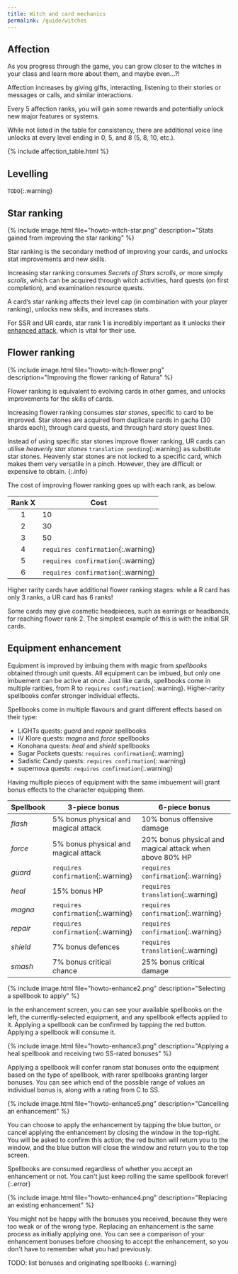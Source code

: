 ```yaml
---
title: Witch and card mechanics
permalink: /guide/witches
---
```


## Affection

As you progress through the game, you can grow closer to the witches in your
class and learn more about them, and maybe even...?!

Affection increases by giving gifts, interacting, listening to their stories or
messages or calls, and similar interactions.

Every 5 affection ranks, you will gain some rewards and potentially unlock new
major features or systems.

While not listed in the table for consistency, there are additional voice line
unlocks at every level ending in 0, 5, and 8 (5, 8, 10, etc.).

{% include affection_table.html %}

## Levelling

`TODO`{:.warning}

## Star ranking

{% include image.html file="howto-witch-star.png" description="Stats gained from
improving the star ranking" %}

Star ranking is the secondary method of improving your cards, and unlocks stat
improvements and new skills.

Increasing star ranking consumes *Secrets of Stars scrolls*, or more simply
*scrolls*, which can be acquired through witch activities, hard quests (on first
completion), and examination resource quests.

A card’s star ranking affects their level cap (in combination with your player
ranking), unlocks new skills, and increases stats.

For SSR and UR cards, star rank 1 is incredibly important as it unlocks their
[enhanced attack](battle#making-attacks), which is vital for their use.

## Flower ranking

{% include image.html file="howto-witch-flower.png" description="Improving the
flower ranking of Ratura" %}

Flower ranking is equivalent to evolving cards in other games, and unlocks
improvements for the skills of cards.

Increasing flower ranking consumes *star stones*, specific to card to be
improved. Star stones are acquired from duplicate cards in gacha (30 shards
each), through card quests, and through hard story quest lines.

Instead of using specific star stones improve flower ranking, UR cards can
utilise *heavenly star stones* `translation pending`{:.warning} as substitute
star stones. Heavenly star stones are not locked to a specific card, which makes
them very versatile in a pinch. However, they are difficult or expensive to
obtain.
{:.info}

The cost of improving flower ranking goes up with each rank, as below.

| Rank X | Cost                               |
|:------:|------------------------------------|
| 1      | 10                                 |
| 2      | 30                                 |
| 3      | 50                                 |
| 4      | `requires confirmation`{:.warning} |
| 5      | `requires confirmation`{:.warning} |
| 6      | `requires confirmation`{:.warning} |

Higher rarity cards have additional flower ranking stages: while a R card has
only 3 ranks, a UR card has 6 ranks!

Some cards may give cosmetic headpieces, such as earrings or headbands, for
reaching flower rank 2. The simplest example of this is with the initial SR
cards.

## Equipment enhancement

Equipment is improved by imbuing them with magic from *spellbooks* obtained through unit quests. All equipment can be imbued, but only one imbuement can be active at once. Just like cards, spellbooks come in multiple rarities, from R to `requires confirmation`{:.warning}. Higher-rarity spellbooks confer stronger individual effects.

Spellbooks come in multiple flavours and grant different effects based on their type:

- LiGHTs quests: *guard* and *repair* spellbooks
- IV Klore quests: *magna* and *force* spellbooks
- Konohana quests: *heal* and *shield* spellbooks
- Sugar Pockets quests: `requires confirmation`{:.warning}
- Sadistic Candy quests: `requires confirmation`{:.warning}
- supernova quests: `requires confirmation`{:.warning}

Having multiple pieces of equipment with the same imbuement will grant bonus effects to the character equipping them.

| Spellbook | 3-piece bonus                        | 6-piece bonus                                           |
|-----------|--------------------------------------|---------------------------------------------------------|
| *flash*   | 5% bonus physical and magical attack | 10% bonus offensive damage                              |
| *force*   | 5% bonus physical and magical attack | 20% bonus physical and magical attack when above 80% HP |
| *guard*   | `requires confirmation`{:.warning}   | `requires confirmation`{:.warning}                      |
| *heal*    | 15% bonus HP                         | `requires translation`{:.warning}                       |
| *magna*   | `requires confirmation`{:.warning}   | `requires confirmation`{:.warning}                      |
| *repair*  | `requires confirmation`{:.warning}   | `requires confirmation`{:.warning}                      |
| *shield*  | 7% bonus defences                    | `requires translation`{:.warning}                       |
| *smash*   | 7% bonus critical chance             | 25% bonus critical damage                               |

{% include image.html file="howto-enhance2.png" description="Selecting a spellbook to apply" %}

In the enhancement screen, you can see your available spellbooks on the left, the currently-selected equipment, and any spellbook effects applied to it. Applying a spellbook can be confirmed by tapping the red button. Applying a spellbook will consume it.

{% include image.html file="howto-enhance3.png" description="Applying a heal spellbook and receiving two SS-rated bonuses" %}

Applying a spellbook will confer ranom stat bonuses onto the equipment based on the type of spellbook, with rarer spellbooks granting larger bonuses. You can see which end of the possible range of values an individual bonus is, along with a rating from C to SS.

{% include image.html file="howto-enhance5.png" description="Cancelling an enhancement" %}

You can choose to apply the enhancement by tapping the blue button, or cancel applying the enhancement by closing the window in the top-right. You will be asked to confirm this action; the red button will return you to the window, and the blue button will close the window and return you to the top screen.

Spellbooks are consumed regardless of whether you accept an enhancement or not. You can't just keep rolling the same spellbook forever!
{:.error}

{% include image.html file="howto-enhance4.png" description="Replacing an existing enhancement" %}

You might not be happy with the bonuses you received, because they were too weak or of the wrong type. Replacing an enhancement is the same process as initially applying one. You can see a comparison of your enhancement bonuses before choosing to accept the enhancement, so you don't have to remember what you had previously.

TODO: list bonuses and originating spellbooks
{:.warning}
